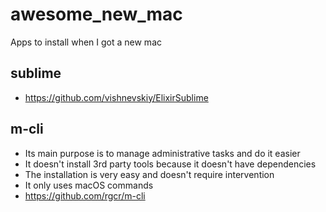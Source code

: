# awesome_new_mac
   Apps to install when I got a new mac
   
## sublime
   * https://github.com/vishnevskiy/ElixirSublime
   
## m-cli 
   * Its main purpose is to manage administrative tasks and do it easier
   * It doesn't install 3rd party tools because it doesn't have dependencies
   * The installation is very easy and doesn't require intervention
   * It only uses macOS commands
   * https://github.com/rgcr/m-cli

